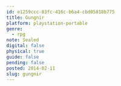 ```yaml
---
id: e1259ccc-83fc-416c-b6a4-cbd05818b775
title: Gungnir
platform: playstation-portable
genre:
  - rpg
note: Sealed
digital: false
physical: true
guide: false
pending: false
posted: 2014-02-11
slug: gungnir
---
```

